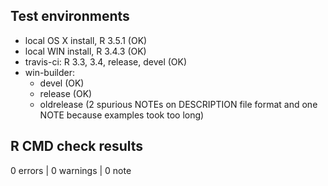 ## Test environments
* local OS X install, R 3.5.1 (OK)
* local WIN install, R 3.4.3 (OK)
* travis-ci: R 3.3, 3.4, release, devel (OK)
* win-builder: 
  - devel (OK)
  - release (OK) 
  - oldrelease (2 spurious NOTEs on DESCRIPTION file format and one NOTE because examples took too long)

## R CMD check results

0 errors | 0 warnings | 0 note
  
